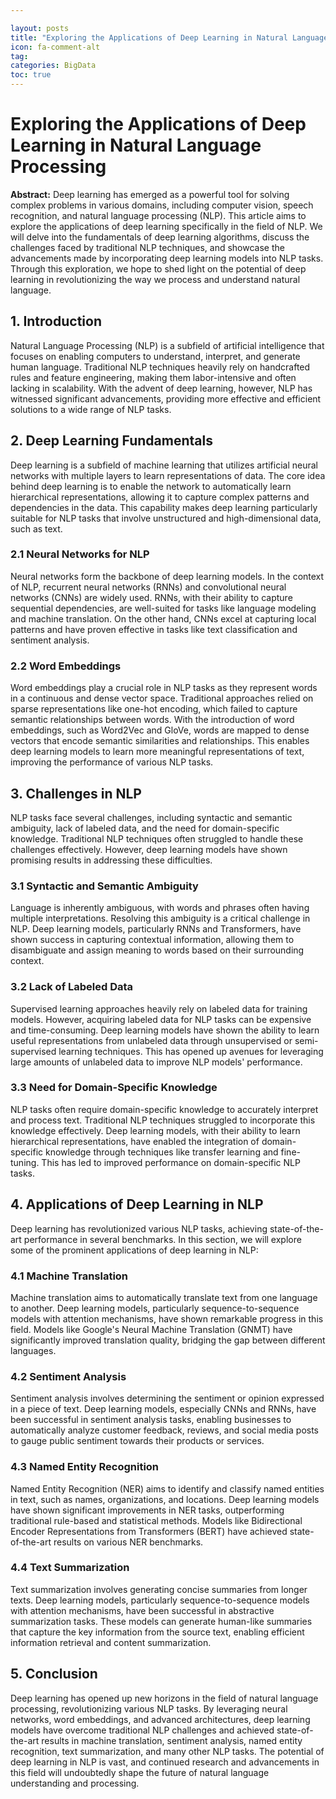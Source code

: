 ```yaml
---

layout: posts
title: "Exploring the Applications of Deep Learning in Natural Language Processing"
icon: fa-comment-alt
tag:      
categories: BigData
toc: true
---
```




# Exploring the Applications of Deep Learning in Natural Language Processing

**Abstract:**
Deep learning has emerged as a powerful tool for solving complex problems in various domains, including computer vision, speech recognition, and natural language processing (NLP). This article aims to explore the applications of deep learning specifically in the field of NLP. We will delve into the fundamentals of deep learning algorithms, discuss the challenges faced by traditional NLP techniques, and showcase the advancements made by incorporating deep learning models into NLP tasks. Through this exploration, we hope to shed light on the potential of deep learning in revolutionizing the way we process and understand natural language.

## 1. Introduction
Natural Language Processing (NLP) is a subfield of artificial intelligence that focuses on enabling computers to understand, interpret, and generate human language. Traditional NLP techniques heavily rely on handcrafted rules and feature engineering, making them labor-intensive and often lacking in scalability. With the advent of deep learning, however, NLP has witnessed significant advancements, providing more effective and efficient solutions to a wide range of NLP tasks.

## 2. Deep Learning Fundamentals
Deep learning is a subfield of machine learning that utilizes artificial neural networks with multiple layers to learn representations of data. The core idea behind deep learning is to enable the network to automatically learn hierarchical representations, allowing it to capture complex patterns and dependencies in the data. This capability makes deep learning particularly suitable for NLP tasks that involve unstructured and high-dimensional data, such as text.

### 2.1 Neural Networks for NLP
Neural networks form the backbone of deep learning models. In the context of NLP, recurrent neural networks (RNNs) and convolutional neural networks (CNNs) are widely used. RNNs, with their ability to capture sequential dependencies, are well-suited for tasks like language modeling and machine translation. On the other hand, CNNs excel at capturing local patterns and have proven effective in tasks like text classification and sentiment analysis.

### 2.2 Word Embeddings
Word embeddings play a crucial role in NLP tasks as they represent words in a continuous and dense vector space. Traditional approaches relied on sparse representations like one-hot encoding, which failed to capture semantic relationships between words. With the introduction of word embeddings, such as Word2Vec and GloVe, words are mapped to dense vectors that encode semantic similarities and relationships. This enables deep learning models to learn more meaningful representations of text, improving the performance of various NLP tasks.

## 3. Challenges in NLP
NLP tasks face several challenges, including syntactic and semantic ambiguity, lack of labeled data, and the need for domain-specific knowledge. Traditional NLP techniques often struggled to handle these challenges effectively. However, deep learning models have shown promising results in addressing these difficulties.

### 3.1 Syntactic and Semantic Ambiguity
Language is inherently ambiguous, with words and phrases often having multiple interpretations. Resolving this ambiguity is a critical challenge in NLP. Deep learning models, particularly RNNs and Transformers, have shown success in capturing contextual information, allowing them to disambiguate and assign meaning to words based on their surrounding context.

### 3.2 Lack of Labeled Data
Supervised learning approaches heavily rely on labeled data for training models. However, acquiring labeled data for NLP tasks can be expensive and time-consuming. Deep learning models have shown the ability to learn useful representations from unlabeled data through unsupervised or semi-supervised learning techniques. This has opened up avenues for leveraging large amounts of unlabeled data to improve NLP models' performance.

### 3.3 Need for Domain-Specific Knowledge
NLP tasks often require domain-specific knowledge to accurately interpret and process text. Traditional NLP techniques struggled to incorporate this knowledge effectively. Deep learning models, with their ability to learn hierarchical representations, have enabled the integration of domain-specific knowledge through techniques like transfer learning and fine-tuning. This has led to improved performance on domain-specific NLP tasks.

## 4. Applications of Deep Learning in NLP
Deep learning has revolutionized various NLP tasks, achieving state-of-the-art performance in several benchmarks. In this section, we will explore some of the prominent applications of deep learning in NLP:

### 4.1 Machine Translation
Machine translation aims to automatically translate text from one language to another. Deep learning models, particularly sequence-to-sequence models with attention mechanisms, have shown remarkable progress in this field. Models like Google's Neural Machine Translation (GNMT) have significantly improved translation quality, bridging the gap between different languages.

### 4.2 Sentiment Analysis
Sentiment analysis involves determining the sentiment or opinion expressed in a piece of text. Deep learning models, especially CNNs and RNNs, have been successful in sentiment analysis tasks, enabling businesses to automatically analyze customer feedback, reviews, and social media posts to gauge public sentiment towards their products or services.

### 4.3 Named Entity Recognition
Named Entity Recognition (NER) aims to identify and classify named entities in text, such as names, organizations, and locations. Deep learning models have shown significant improvements in NER tasks, outperforming traditional rule-based and statistical methods. Models like Bidirectional Encoder Representations from Transformers (BERT) have achieved state-of-the-art results on various NER benchmarks.

### 4.4 Text Summarization
Text summarization involves generating concise summaries from longer texts. Deep learning models, particularly sequence-to-sequence models with attention mechanisms, have been successful in abstractive summarization tasks. These models can generate human-like summaries that capture the key information from the source text, enabling efficient information retrieval and content summarization.

## 5. Conclusion
Deep learning has opened up new horizons in the field of natural language processing, revolutionizing various NLP tasks. By leveraging neural networks, word embeddings, and advanced architectures, deep learning models have overcome traditional NLP challenges and achieved state-of-the-art results in machine translation, sentiment analysis, named entity recognition, text summarization, and many other NLP tasks. The potential of deep learning in NLP is vast, and continued research and advancements in this field will undoubtedly shape the future of natural language understanding and processing.